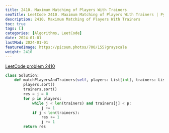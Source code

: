 ```yaml
---
title: 2410. Maximum Matching of Players With Trainers
seoTitle: LeetCode 2410. Maximum Matching of Players With Trainers | Python solution and explanation
description: 2410. Maximum Matching of Players With Trainers
toc: true
tags: []
categories: [Algorithms, LeetCode]
date: 2024-01-01
lastMod: 2024-01-01
featuredImage: https://picsum.photos/700/155?grayscale
weight: 2410
---
```


[LeetCode problem 2410](https://leetcode.com/problems/maximum-matching-of-players-with-trainers/)

```python
class Solution:
    def matchPlayersAndTrainers(self, players: List[int], trainers: List[int]) -> int:
        players.sort()
        trainers.sort()
        res = j = 0
        for p in players:
            while j < len(trainers) and trainers[j] < p:
                j += 1
            if j < len(trainers):
                res += 1
                j += 1
        return res

```